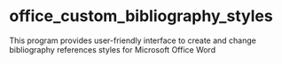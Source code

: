 # office_custom_bibliography_styles
This program provides user-friendly interface to create and change bibliography references styles for Microsoft Office Word
